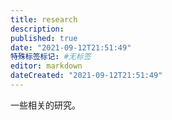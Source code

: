 ```yaml
---
title: research
description:
published: true
date: "2021-09-12T21:51:49"
特殊标签标记: #无标签
editor: markdown
dateCreated: "2021-09-12T21:51:49"
---
```


一些相关的研究。
